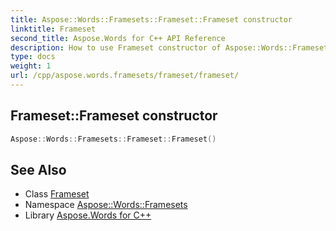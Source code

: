 ```yaml
---
title: Aspose::Words::Framesets::Frameset::Frameset constructor
linktitle: Frameset
second_title: Aspose.Words for C++ API Reference
description: How to use Frameset constructor of Aspose::Words::Framesets::Frameset class in C++.
type: docs
weight: 1
url: /cpp/aspose.words.framesets/frameset/frameset/
---
```

## Frameset::Frameset constructor




```cpp
Aspose::Words::Framesets::Frameset::Frameset()
```

## See Also

* Class [Frameset](../)
* Namespace [Aspose::Words::Framesets](../../)
* Library [Aspose.Words for C++](../../../)
